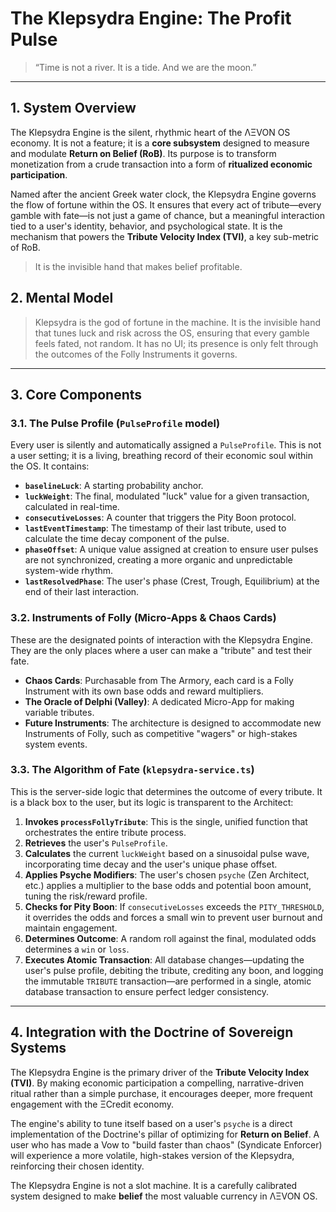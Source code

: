 

# The Klepsydra Engine: The Profit Pulse

> “Time is not a river. It is a tide. And we are the moon.”

---

## 1. System Overview

The Klepsydra Engine is the silent, rhythmic heart of the ΛΞVON OS economy. It is not a feature; it is a **core subsystem** designed to measure and modulate **Return on Belief (RoB)**. Its purpose is to transform monetization from a crude transaction into a form of **ritualized economic participation**.

Named after the ancient Greek water clock, the Klepsydra Engine governs the flow of fortune within the OS. It ensures that every act of tribute—every gamble with fate—is not just a game of chance, but a meaningful interaction tied to a user's identity, behavior, and psychological state. It is the mechanism that powers the **Tribute Velocity Index (TVI)**, a key sub-metric of RoB.

> It is the invisible hand that makes belief profitable.

## 2. Mental Model

> Klepsydra is the god of fortune in the machine. It is the invisible hand that tunes luck and risk across the OS, ensuring that every gamble feels fated, not random. It has no UI; its presence is only felt through the outcomes of the Folly Instruments it governs.

---

## 3. Core Components

### 3.1. The Pulse Profile (`PulseProfile` model)
Every user is silently and automatically assigned a `PulseProfile`. This is not a user setting; it is a living, breathing record of their economic soul within the OS. It contains:
- **`baselineLuck`**: A starting probability anchor.
- **`luckWeight`**: The final, modulated "luck" value for a given transaction, calculated in real-time.
- **`consecutiveLosses`**: A counter that triggers the Pity Boon protocol.
- **`lastEventTimestamp`**: The timestamp of their last tribute, used to calculate the time decay component of the pulse.
- **`phaseOffset`**: A unique value assigned at creation to ensure user pulses are not synchronized, creating a more organic and unpredictable system-wide rhythm.
- **`lastResolvedPhase`**: The user's phase (Crest, Trough, Equilibrium) at the end of their last interaction.

### 3.2. Instruments of Folly (Micro-Apps & Chaos Cards)
These are the designated points of interaction with the Klepsydra Engine. They are the only places where a user can make a "tribute" and test their fate.
- **Chaos Cards**: Purchasable from The Armory, each card is a Folly Instrument with its own base odds and reward multipliers.
- **The Oracle of Delphi (Valley)**: A dedicated Micro-App for making variable tributes.
- **Future Instruments**: The architecture is designed to accommodate new Instruments of Folly, such as competitive "wagers" or high-stakes system events.

### 3.3. The Algorithm of Fate (`klepsydra-service.ts`)
This is the server-side logic that determines the outcome of every tribute. It is a black box to the user, but its logic is transparent to the Architect:
1.  **Invokes `processFollyTribute`**: This is the single, unified function that orchestrates the entire tribute process.
2.  **Retrieves** the user's `PulseProfile`.
3.  **Calculates** the current `luckWeight` based on a sinusoidal pulse wave, incorporating time decay and the user's unique phase offset.
4.  **Applies Psyche Modifiers**: The user's chosen `psyche` (Zen Architect, etc.) applies a multiplier to the base odds and potential boon amount, tuning the risk/reward profile.
5.  **Checks for Pity Boon**: If `consecutiveLosses` exceeds the `PITY_THRESHOLD`, it overrides the odds and forces a small win to prevent user burnout and maintain engagement.
6.  **Determines Outcome**: A random roll against the final, modulated odds determines a `win` or `loss`.
7.  **Executes Atomic Transaction**: All database changes—updating the user's pulse profile, debiting the tribute, crediting any boon, and logging the immutable `TRIBUTE` transaction—are performed in a single, atomic database transaction to ensure perfect ledger consistency.

---

## 4. Integration with the Doctrine of Sovereign Systems

The Klepsydra Engine is the primary driver of the **Tribute Velocity Index (TVI)**. By making economic participation a compelling, narrative-driven ritual rather than a simple purchase, it encourages deeper, more frequent engagement with the ΞCredit economy.

The engine's ability to tune itself based on a user's `psyche` is a direct implementation of the Doctrine's pillar of optimizing for **Return on Belief**. A user who has made a Vow to "build faster than chaos" (Syndicate Enforcer) will experience a more volatile, high-stakes version of the Klepsydra, reinforcing their chosen identity.

The Klepsydra Engine is not a slot machine. It is a carefully calibrated system designed to make **belief** the most valuable currency in ΛΞVON OS.
